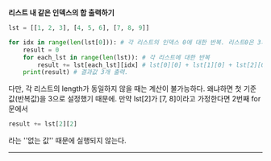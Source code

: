__리스트 내 같은 인덱스의 합 출력하기__

```python
lst = [[1, 2, 3], [4, 5, 6], [7, 8, 9]]

for idx in range(len(lst[0])): # 각 리스트의 인덱스 0에 대한 반복. 리스트0은 3개 있음
    result = 0
    for each_lst in range(len(lst)): # 각 리스트에 대한 반복
        result += lst[each_lst][idx] # lst[0][0] + lst[1][0] + lst[2][0]...
    print(result) # 결과값 3개 출력.
```

다만, 각 리스트의 length가 동일하지 않을 때는 계산이 불가능하다. 왜냐하면 첫 기준값(반복값)을 3으로 설정했기 때문에. 만약 lst[2]가 [7, 8]이라고 가정한다면 2번째 for문에서

```python
result += lst[2][2]
```

라는 ''없는 값'' 때문에 실행되지 않는다.

-----------------------------


